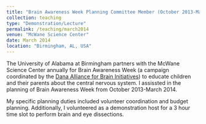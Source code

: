 ```yaml
---
title: "Brain Awareness Week Planning Committee Member (October 2013-March 2014)"
collection: teaching
type: "Demonstration/Lecture"
permalink: /teaching/march2014
venue: "McWane Science Center"
date: March 2014
location: "Birmingham, AL, USA"
---
```


The University of Alabama at Birmingham partners with the McWane Science Center annually for Brain Awareness Week (a campaign coordinated by the <a href="https://www.dana.org/About/DABI/" target="_blank">Dana Alliance for Brain Initiatives</a>) to educate children and their parents about the central nervous system. I assissted in the planning of Brain Awareness Week from October 2013-March 2014.


My specific planning duties included volunteer coordination and budget planning. Additionally, I volunteered as a demonstration host for a 3 hour time slot to perform brain and eye dissections.